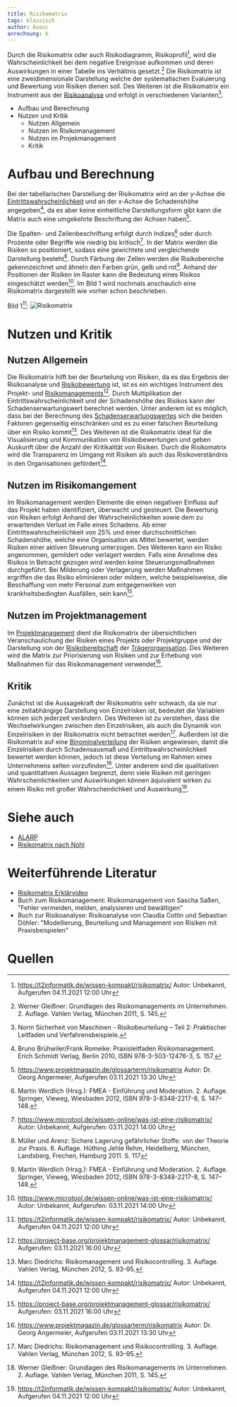 ```yaml
---
title: Risikomatrix
tags: klassisch
author: Aseuc
anrechnung: k
---
```


Durch die Risikomatrix oder auch Risikodiagramm, Risikoprofil[^1], wird die Wahrscheinlichkeit bei dem negative Ereignisse aufkommen und deren Auswirkungen in einer Tabelle ins Verhältnis gesetzt.[^3] Die Risikomatrix ist eine zweidimensionale Darstellung welche der systematischen Evaluierung und Bewertung von Risiken dienen soll. Des Weiteren ist die Risikomatrix ein Instrument aus der [Risikoanalyse](https://www.projektmagazin.de/glossarterm/risikoanalyse) und erfolgt in verschiedenen Varianten[^2].    			

* Aufbau und Berechnung
* Nutzen und Kritik
  - Nutzen Allgemein
  - Nutzen im Risikomanagement
  - Nutzen im Projekmanagement
  - Kritik

# Aufbau und Berechnung
Bei der tabellarischen Darstellung der Risikomatrix wird an der y-Achse die [Eintrittswahrscheinlichkeit](https://de.wikipedia.org/wiki/Eintrittswahrscheinlichkeit) und an der x-Achse die Schadenshöhe angegeben[^4], da es aber keine einheitliche Darstellungsform gibt kann die Matrix auch eine umgekehrte Beschriftung der Achsen haben[^5].

Die Spalten- und Zeilenbeschriftung erfolgt durch Indizes[^6] oder durch Prozente oder Begriffe wie niedrig bis kritisch[^7]. In der Matrix werden die Risiken so positioniert, sodass eine gewichtete und vergleichende Darstellung besteht[^8]. Durch Färbung der Zellen werden die Risikobereiche gekennzeichnet und ähneln den Farben grün, gelb und rot[^6]. Anhand der Positionen der Risiken im Raster kann die Bedeutung eines Risikos eingeschätzt werden[^7]. Im Bild 1 wird nochmals anschaulich eine Risikomatrix dargestellt wie vorher schon beschrieben. 

Bild 1[^1]: 
![Risikomatrix](https://user-images.githubusercontent.com/78257976/140325882-d67014be-7d19-49cd-bd07-ae6e92c8b808.jpg)

# Nutzen und Kritik

## Nutzen Allgemein
Die Risikomatrix hilft bei der Beurteilung von Risiken, da es das Ergebnis der Risikoanalyse und [Risikobewertung](https://de.wikipedia.org/wiki/Risikobewertung) ist, ist es ein wichtiges Instrument des Projekt- und [Risikomanagements](https://de.wikipedia.org/wiki/Risikomanagement)[^9]. Durch Multiplikation der Eintrittswahrscheinlichkeit und der Schadenshöhe des Risikos kann der Schadenserwartungswert berechnet werden. Unter anderem ist es möglich, dass bei der Berechnung des [Schadenserwartungswertes](https://www.controlling-wiki.com/de/index.php/Risikomanagementsystem_(RMS)) sich die beiden Faktoren gegenseitig einschränken und es zu einer falschen Beurteilung über ein Risiko kommt[^10].
Des Weiteren ist die Risikomatrix ideal für die Visualisierung und Kommunikation von Risikobewertungen und geben Auskunft über die Anzahl der Kritikalität von Risiken. Durch die Risikomatrix wird die Transparenz im Umgang mit Risiken als auch das Risikoverständnis in den Organisationen gefördert[^1].  

## Nutzen im Risikomangement
Im Risikomanagement werden Elemente die einen negativen Einfluss auf das Projekt haben identifiziert, überwacht und gesteuert. Die Bewertung von Risiken erfolgt Anhand der Wahrscheinlichkeiten sowie dem zu erwartenden Verlust im Falle eines Schadens. Ab einer Eintrittswahrscheinlichkeit von 25% und einer durchschnittlichen Schadenshöhe, welche eine Organisation als Mittel bewertet, werden Risiken einer aktiven Steuerung unterzogen. Des Weiteren kann ein Risiko angenommen, gemildert oder verlagert werden.
Falls eine Annahme des Risikos in Betracht gezogen wird werden keine Steuerungsmaßnahmen durchgeführt. Bei Milderung oder Verlagerung werden Maßnahmen ergriffen die das Risiko eliminieren oder mildern, welche beispielsweise, die Beschaffung von mehr Personal zum entgegenwirken von krankheitsbedingten Ausfällen, sein kann[^9].

## Nutzen im Projektmanagement
Im [Projektmanagement](https://de.wikipedia.org/wiki/Projektmanagement) dient die Risikomatrix der übersichtlichen Veranschaulichung der Risiken eines Projekts oder Projektgruppe und der Darstellung von der [Risikobereitschaft](https://www.projektmagazin.de/glossarterm/risikobereitschaft) der [Trägerorganisation](https://www.projektmagazin.de/glossarterm/traegerorganisation). Des Weiteren wird die Matrix zur Priorisierung von Risiken und zur Erhebung von Maßnahmen für das Risikomanagement verwendet[^5].


## Kritik
Zunächst ist die Aussagekraft der Risikomatrix sehr schwach, da sie nur eine zeitabhängige Darstellung von Einzelrisken ist, bedeutet die Variablen können sich jederzeit verändern. Des Weiteren ist zu verstehen, dass die Wechselwirkungen zwischen den Einzelrisiken, als auch die Dynamik von Einzelrisiken in der Risikomatrix nicht betrachtet werden[^10]. Außerdem ist die Risikomatrix auf eine [Binominalverteilung](https://de.wikipedia.org/wiki/Binomialverteilung) der Risiken angewiesen, damit die Einzelrisiken durch Schadensausmaß und Eintrittswahrscheinlichkeit bewertet werden können, jedoch ist diese Verteilung im Rahmen eines Unternehmens selten vorzufinden[^3]. Unter anderem sind die qualitativen und quantitativen Aussagen begrenzt, denn viele Risiken mit geringen Wahrscheinlichkeiten und Auswirkungen können äquivalent wirken zu einem Risiko mit großer Wahrscheinlichkeit und Auswirkung[^1].  

# Siehe auch
* [ALARP](https://de.wikipedia.org/wiki/ALARP)
* [Risikomatrix nach Nohl](https://www.dguv.de/medien/ifa/de/pra/container/pdf/risikomatrix-nohl.pdf)

# Weiterführende Literatur
* [Risikomatrix Erklärvideo](https://www.youtube.com/watch?v=j_c2qN-waCk)
* Buch zum Risikomanagement: Risikomanagement von Sascha Saßen, "Fehler vermeiden, melden, analysieren und bewältigen"
* Buch zur Risikoanalyse: Risikoanalyse von Claudia Cottin und Sebastian Döhler: "Modellierung, Beurteilung und Management von Risiken mit Praxisbeispielen"

# Quellen
[^1]: https://t2informatik.de/wissen-kompakt/risikomatrix/ Autor: Unbekannt, Aufgerufen 04.11.2021 12:00 Uhr
[^2]: Norm Sicherheit von Maschinen - Risikobeurteilung – Teil 2: Praktischer Leitfaden und Verfahrensbeispiele.
[^3]: Werner Gleißner: Grundlagen des Risikomanagements im Unternehmen. 2. Auflage. Vahlen Verlag, München 2011, S. 145.
[^4]: Bruno Brühwiler/Frank Romeike: Praxisleitfaden Risikomanagement. Erich Schmidt Verlag, Berlin 2010, ISBN 978-3-503-12476-3, S. 157.
[^5]: https://www.projektmagazin.de/glossarterm/risikomatrix Autor: Dr. Georg Angermeier, Aufgerufen 03.11.2021 13:30 Uhr 
[^6]: Martin Werdlich (Hrsg.): FMEA - Einführung und Moderation. 2. Auflage. Springer, Vieweg, Wiesbaden 2012, ISBN 978-3-8348-2217-8, S. 147–148.
[^7]: https://www.microtool.de/wissen-online/was-ist-eine-risikomatrix/ Autor: Unbekannt, Aufgerufen: 03.11.2021 14:00 Uhr
[^8]: Müller und Arenz: Sichere Lagerung gefährlicher Stoffe: von der Theorie zur Praxis. 6. Auflage. Hüthing Jehle Rehm, Heidelberg, München, Landsberg, Frechen, Hamburg 2011. S. 117
[^9]: https://project-base.org/projektmanagement-glossar/risikomatrix/ Aufgerufen: 03.11.2021 16:00 Uhr
[^10]: Marc Diedrichs: Risikomanagement und Risikocontrolling. 3. Auflage. Vahlen Verlag, München 2012, S. 93–95.

